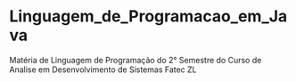# Linguagem_de_Programacao_em_Java
Matéria de Linguagem de Programação do 2° Semestre do Curso de Analise em Desenvolvimento de Sistemas Fatec ZL
